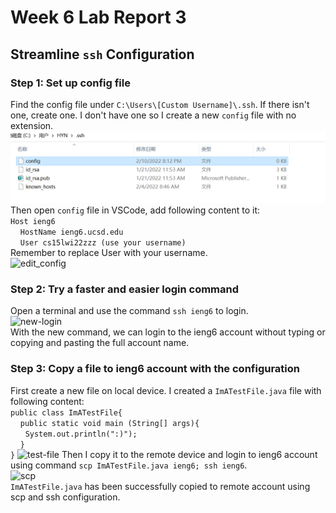 # Week 6 Lab Report 3
## Streamline ```ssh``` Configuration
### Step 1: Set up config file
Find the config file under ```C:\Users\[Custom Username]\.ssh```. If there isn't one, create one. I don't have one so I create a new ```config``` file with no extension. 
![create-config](https://github.com/zhh02/CSE15L-lab-reports/blob/main/lab-report-3/config_file.jpg)<br/>
Then open ```config``` file in VSCode, add following content to it: <br/>
```Host ieng6```<br/>
&nbsp;&nbsp;&nbsp;&nbsp;```HostName ieng6.ucsd.edu```<br/>
&nbsp;&nbsp;&nbsp;&nbsp;```User cs15lwi22zzz (use your username)```<br/>
Remember to replace User with your username.<br/>
![edit_config](https://github.com/zhh02/CSE15L-lab-reports/blob/main/lab-report-3/config_edit.jpg)<br/>
### Step 2: Try a faster and easier login command
Open a terminal and use the command ```ssh ieng6``` to login. <br/>
![new-login](https://github.com/zhh02/CSE15L-lab-reports/blob/main/lab-report-3/login.jpg)<br/>
With the new command, we can login to the ieng6 account without typing or copying and pasting the full account name. <br/>
### Step 3: Copy a file to ieng6 account with the configuration
First create a new file on local device. I created a ```ImATestFile.java``` file with following content:<br/>
```public class ImATestFile{```<br/>
&nbsp;&nbsp;&nbsp;&nbsp;```public static void main (String[] args){```<br/>
&nbsp;&nbsp;&nbsp;&nbsp;&nbsp;&nbsp;```System.out.println(":)");```<br/>
&nbsp;&nbsp;&nbsp;&nbsp;```}```<br/>
```}```
![test-file](https://github.com/zhh02/CSE15L-lab-reports/blob/main/lab-report-3/test_file.jpg)
Then I copy it to the remote device and login to ieng6 account using command ```scp ImATestFile.java ieng6; ssh ieng6```.<br/>
![scp](https://github.com/zhh02/CSE15L-lab-reports/blob/main/lab-report-3/scp.jpg)<br/>
```ImATestFile.java``` has been successfully copied to remote account using scp and ssh configuration. 
